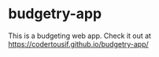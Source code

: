 # budgetry-app
This is a budgeting web app. 
Check it out at https://codertousif.github.io/budgetry-app/
